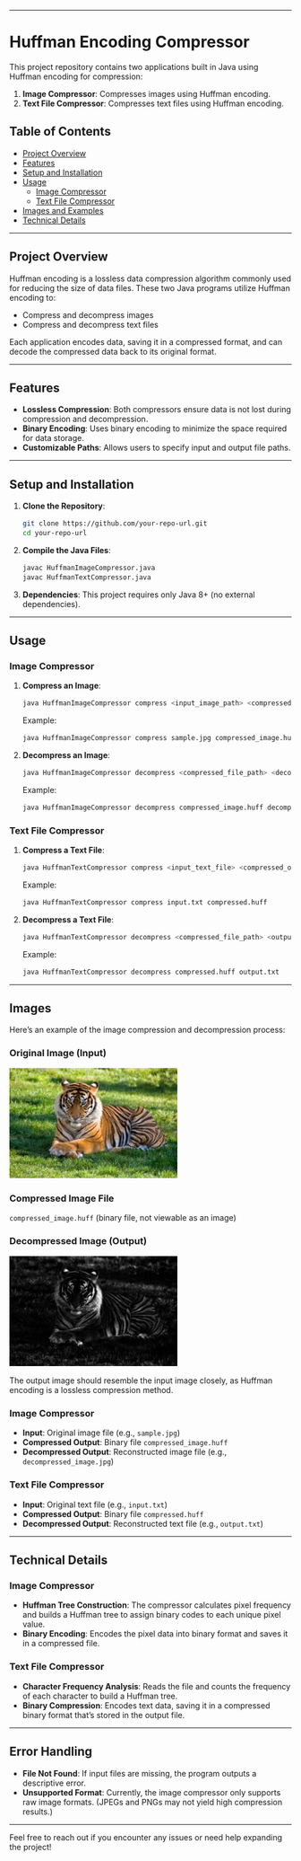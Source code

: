 
---

# Huffman Encoding Compressor

This project repository contains two applications built in Java using Huffman encoding for compression:
1. **Image Compressor**: Compresses images using Huffman encoding.
2. **Text File Compressor**: Compresses text files using Huffman encoding.

## Table of Contents
- [Project Overview](#project-overview)
- [Features](#features)
- [Setup and Installation](#setup-and-installation)
- [Usage](#usage)
  - [Image Compressor](#image-compressor)
  - [Text File Compressor](#text-file-compressor)
- [Images and Examples](#images-and-examples)
- [Technical Details](#technical-details)

---

## Project Overview

Huffman encoding is a lossless data compression algorithm commonly used for reducing the size of data files. These two Java programs utilize Huffman encoding to:
- Compress and decompress images
- Compress and decompress text files

Each application encodes data, saving it in a compressed format, and can decode the compressed data back to its original format.

---

## Features

- **Lossless Compression**: Both compressors ensure data is not lost during compression and decompression.
- **Binary Encoding**: Uses binary encoding to minimize the space required for data storage.
- **Customizable Paths**: Allows users to specify input and output file paths.

---

## Setup and Installation

1. **Clone the Repository**:
   ```bash
   git clone https://github.com/your-repo-url.git
   cd your-repo-url
   ```

2. **Compile the Java Files**:
   ```bash
   javac HuffmanImageCompressor.java
   javac HuffmanTextCompressor.java
   ```

3. **Dependencies**: This project requires only Java 8+ (no external dependencies).

---

## Usage

### Image Compressor

1. **Compress an Image**:
   ```bash
   java HuffmanImageCompressor compress <input_image_path> <compressed_output_path>
   ```

   Example:
   ```bash
   java HuffmanImageCompressor compress sample.jpg compressed_image.huff
   ```

2. **Decompress an Image**:
   ```bash
   java HuffmanImageCompressor decompress <compressed_file_path> <decompressed_image_path>
   ```

   Example:
   ```bash
   java HuffmanImageCompressor decompress compressed_image.huff decompressed_image.jpg
   ```

### Text File Compressor

1. **Compress a Text File**:
   ```bash
   java HuffmanTextCompressor compress <input_text_file> <compressed_output_file>
   ```

   Example:
   ```bash
   java HuffmanTextCompressor compress input.txt compressed.huff
   ```

2. **Decompress a Text File**:
   ```bash
   java HuffmanTextCompressor decompress <compressed_file_path> <output_text_file>
   ```

   Example:
   ```bash
   java HuffmanTextCompressor decompress compressed.huff output.txt
   ```

---

## Images

Here’s an example of the image compression and decompression process:

### Original Image (Input)
<img src="Huffman Img Compression/animal_img.png" alt="Input Image" width="300">

### Compressed Image File

`compressed_image.huff` (binary file, not viewable as an image)

### Decompressed Image (Output)
<img src="Huffman Img Compression/out2_image.png" alt="Output Image" width="300">

The output image should resemble the input image closely, as Huffman encoding is a lossless compression method.

### Image Compressor
- **Input**: Original image file (e.g., `sample.jpg`)
- **Compressed Output**: Binary file `compressed_image.huff`
- **Decompressed Output**: Reconstructed image file (e.g., `decompressed_image.jpg`)

### Text File Compressor
- **Input**: Original text file (e.g., `input.txt`)
- **Compressed Output**: Binary file `compressed.huff`
- **Decompressed Output**: Reconstructed text file (e.g., `output.txt`)


---

## Technical Details

### Image Compressor
- **Huffman Tree Construction**: The compressor calculates pixel frequency and builds a Huffman tree to assign binary codes to each unique pixel value.
- **Binary Encoding**: Encodes the pixel data into binary format and saves it in a compressed file.

### Text File Compressor
- **Character Frequency Analysis**: Reads the file and counts the frequency of each character to build a Huffman tree.
- **Binary Compression**: Encodes text data, saving it in a compressed binary format that’s stored in the output file.

---

## Error Handling

- **File Not Found**: If input files are missing, the program outputs a descriptive error.
- **Unsupported Format**: Currently, the image compressor only supports raw image formats. (JPEGs and PNGs may not yield high compression results.)

---

Feel free to reach out if you encounter any issues or need help expanding the project!